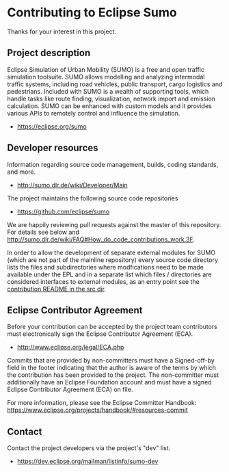 # Contributing to Eclipse Sumo

Thanks for your interest in this project.

## Project description

Eclipse Simulation of Urban Mobility (SUMO) is a free and open traffic
simulation toolsuite. SUMO allows modelling and analyzing intermodal traffic
systems, including road vehicles, public transport, cargo logistics and
pedestrians. Included with SUMO is a wealth of supporting tools, which handle
tasks like route finding, visualization, network import and emission
calculation. SUMO can be enhanced with custom models and it provides various
APIs to remotely control and influence the simulation.

* https://eclipse.org/sumo

## Developer resources

Information regarding source code management, builds, coding standards, and
more.

* http://sumo.dlr.de/wiki/Developer/Main

The project maintains the following source code repositories

* https://github.com/eclipse/sumo

We are happily reviewing pull requests against the master of this repository.
For details see below and http://sumo.dlr.de/wiki/FAQ#How_do_code_contributions_work.3F.

In order to allow the development of separate external modules for SUMO (which are not
part of the mainline repository) every source code directory lists the files and 
subdirectories where modfications need to be made available under the EPL and in a 
separate list which files / directories are considered interfaces to external modules,
as an entry point see the [contribution README in the src dir](src/README_Contributing.md).

## Eclipse Contributor Agreement

Before your contribution can be accepted by the project team contributors must
electronically sign the Eclipse Contributor Agreement (ECA).

* http://www.eclipse.org/legal/ECA.php

Commits that are provided by non-committers must have a Signed-off-by field in
the footer indicating that the author is aware of the terms by which the
contribution has been provided to the project. The non-committer must
additionally have an Eclipse Foundation account and must have a signed Eclipse
Contributor Agreement (ECA) on file.

For more information, please see the Eclipse Committer Handbook:
https://www.eclipse.org/projects/handbook/#resources-commit

## Contact

Contact the project developers via the project's "dev" list.

* https://dev.eclipse.org/mailman/listinfo/sumo-dev
